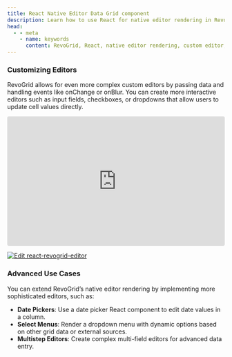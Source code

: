 ```yaml
---
title: React Native Editor Data Grid component
description: Learn how to use React for native editor rendering in RevoGrid, allowing custom in-cell editing with React components.
head:
  - - meta
    - name: keywords
      content: RevoGrid, React, native editor rendering, custom editor, in-cell editing, React editor grid, data grid editor, React integration, custom cell editor, React grid components
---
```



### Customizing Editors

RevoGrid allows for even more complex custom editors by passing data and handling events like onChange or onBlur. You can create more interactive editors such as input fields, checkboxes, or dropdowns that allow users to update cell values directly.


<ClientOnly>
  <div class="tile">
    <iframe src="https://codesandbox.io/embed/vdjyp2?view=preview&module=%2Fsrc%2FApp.tsx&hidenavigation=1"
     style="width:100%; height: 300px; border:0; border-radius: 4px; overflow:hidden;"
     title="react-revogrid-editor"
     allow="accelerometer; ambient-light-sensor; camera; encrypted-media; geolocation; gyroscope; hid; microphone; midi; payment; usb; vr; xr-spatial-tracking"
     sandbox="allow-forms allow-modals allow-popups allow-presentation allow-same-origin allow-scripts"
   ></iframe>
  </div>
</ClientOnly>

[![Edit react-revogrid-editor](https://codesandbox.io/static/img/play-codesandbox.svg)](https://codesandbox.io/p/sandbox/react-revogrid-cell-vdjyp2)



### Advanced Use Cases

You can extend RevoGrid’s native editor rendering by implementing more sophisticated editors, such as:
-	**Date Pickers**: Use a date picker React component to edit date values in a column.
-	**Select Menus**: Render a dropdown menu with dynamic options based on other grid data or external sources.
-	**Multistep Editors**: Create complex multi-field editors for advanced data entry.